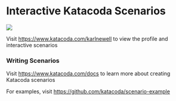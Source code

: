 # Interactive Katacoda Scenarios

[![](http://shields.katacoda.com/katacoda/karlnewell/count.svg)](https://www.katacoda.com/karlnewell "Get your profile on Katacoda.com")

Visit https://www.katacoda.com/karlnewell to view the profile and interactive scenarios

### Writing Scenarios
Visit https://www.katacoda.com/docs to learn more about creating Katacoda scenarios

For examples, visit https://github.com/katacoda/scenario-example
